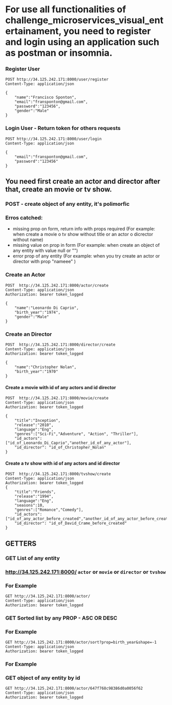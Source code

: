 # For use all functionalities of challenge_microservices_visual_entertainament, you need to register and login using an application such as postman or insomnia.

### Register User
```
POST http://34.125.242.171:8000/user/register
Content-Type: application/json

{
    "name":"Francisco Sponton",
    "email":"fransponton@gmail.com",
    "password":"123456",
    "gender":"Male"
}
```

### Login User - Return token for others requests
```
POST http://34.125.242.171:8000/user/login
Content-Type: application/json

{
    "email":"fransponton@gmail.com",
    "password":"123456"
}
```

## You need first create an actor and director after that, create an movie or tv show.

### POST - create object of any entity, it's polimorfic

### Erros catched:
*  missing prop on form, return info with props required   (For example: when create a movie o tv show without title or an actor o dicrector without name)
*  missing value on prop in form (For example: when create an object of any entity with value null or "")
*  error prop of any entity (For example: when you try create an actor or director with prop "nameee" )


### Create an Actor
```
POST  http://34.125.242.171:8000/actor/create
Content-Type: application/json
Authorization: bearer token_logged

{
    "name":"Leonardo Di Caprio",
    "birth_year":"1974",
    "gender":"Male"
}
```
### Create an Director
```
POST  http://34.125.242.171:8000/director/create
Content-Type: application/json
Authorization: bearer token_logged

{
    "name":"Christopher Nolan",
    "birth_year":"1970"
}
```


#### Create a movie with id of any actors and id director
```
POST  http://34.125.242.171:8000/movie/create
Content-Type: application/json
Authorization: bearer token_logged

{
    "title":"Inception",
    "release":"2010",
    "language":"Eng",
    "genres":["Sci-Fi","Adventure", "Action", "Thriller"],
    "id_actors":["id_of_Leonardo_Di_Caprio","another_id_of_any_actor"],
    "id_director": "id_of_Christopher_Nolan"
}
```

#### Create a tv show with id of any actors and id director
```
POST  http://34.125.242.171:8000/tvshow/create
Content-Type: application/json
Authorization: bearer token_logged
{
    "title":"Friends",
    "release":"1994",
    "language":"Eng",
    "seasons":10,
    "genres":["Romance","Comedy"],
    "id_actors":["id_of_any_actor_before_created","another_id_of_any_actor_before_created"],
    "id_director": "id_of_David_Crame_before_created"
}
```

## GETTERS

### GET List of any entity 
### http://34.125.242.171:8000/ ```actor``` or ```movie``` or ```director``` or ```tvshow```

### For Example
```
GET http://34.125.242.171:8000/actor/
Content-Type: application/json
Authorization: bearer token_logged
```

### GET Sorted list by any PROP - ASC OR DESC 

### For Example
```
GET http://34.125.242.171:8000/actor/sort?prop=birth_year&shape=-1
Content-Type: application/json
Authorization: bearer token_logged
```
### For Example
### GET object of any entity by id
```
GET http://34.125.242.171:8000/actor/647f768c98386d0a0056f62
Content-Type: application/json
Authorization: bearer token_logged
```

